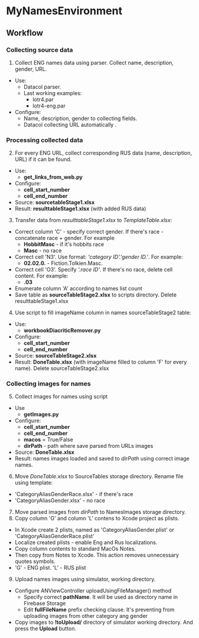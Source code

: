 # MyNamesEnvironment

## Workflow

### Collecting source data
1. Collect ENG names data using parser. Collect name, description, gender, URL.
- Use:
  - Datacol parser.
  - Last working examples:
    * lotr4.par
    * lotr4-eng.par
- Configure:
  - Name, description, gender to collecting fields.
  - Datacol collecting URL automatically .

### Processing collected data
2. For every ENG URL, collect corresponding RUS data (name, description, URL) if it can be found.
- Use:
  - **get_links_from_web.py**
- Configure:
  - **cell_start_number**
  - **cell_end_number**
- Source: **sourcetableStage1.xlsx**
- Result: **resulttableStage1.xlsx** (with added RUS data)

3. Transfer data from *resulttableStage1.xlsx* to *TemplateTable.xlsx*:
- Correct column 'C' - specify correct gender. If there's race - concatenate race + gender. For example
  - **HobbitMasc** - if it's hobbits race
  - **Masc** - no race
- Correct cell 'N3'. Use format: *'category ID'.'gender ID.'*. For example:
  - **02.02.0.** - Fiction.Tolkien.Masc.
- Correct cell 'O3'. Specify *'.race ID'*. If there's no race, delete cell content. For example:
  - **.03**
 - Enumerate column 'A' according to names list count
 - Save table as **sourceTableStage2.xlsx** to scripts directory. Delete resulttableStage1.xlsx

 4. Use script to fill imageName column in names sourceTableStage2 table:
 - Use:
   - **workbookDiacriticRemover.py**
 - Configure:
   - **cell_start_number**
   - **cell_end_number**
- Source: **sourceTableStage2.xlsx**
- Result: **DoneTable.xlsx** (with imageName filled to column 'F' for every name). Delete sourceTableStage2.xlsx

### Collecting images for names
5. Collect images for names using script
- Use
  - **getImages.py**
- Configure:
  - **cell_start_number**
  - **cell_end_number**
  - **macos** = True/False
  - **dirPath** - path where save parsed from URLs images
- Source: **DoneTable.xlsx**
- Result: names images loaded and saved to *dirPath* using correct image names.
6. Move *DoneTable.xlsx* to SourceTables storage directory. Rename file using template:
- 'CategoryAliasGenderRace.xlsx' - if there's race
- 'CategoryAliasGender.xlsx' - no race
7. Move parsed images from *dirPath* to NamesImages storage directory.
8. Copy column 'G' and column 'L' contens to Xcode project as plists.
- In Xcode create 2 plists, named as 'CategoryAliasGender.plist' or 'CategoryAliasGenderRace.plist'
- Localize created plists - enable Eng and Rus localizations.
- Copy column contents to standard MacOs Notes.
- Then copy from Notes to Xcode. This action removes unnecessary quotes symbols.
- 'G' - ENG plist. 'L' - RUS plist
9. Upload names images using simulator, working directory.
- Configure ANViewController uploadUsingFileManager() method
  - Specify correct **pathName**. It will be used as directory name in Firebase Storage
  - Edit **fullFileName** prefix checking clause. It's preventing from uploading images from other category ang gender
- Copy images to **!toUpload/** directory of simulator working directory. And press the **Upload** button.
